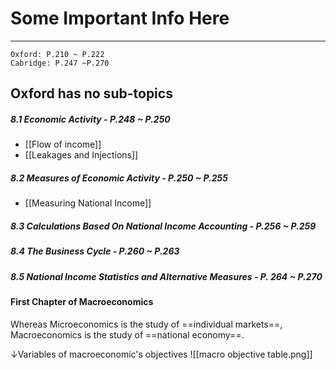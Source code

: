 # Some Important Info Here
---
```ad-res
Oxford: P.210 ~ P.222
Cabridge: P.247 ~P.270
```
## Oxford has no sub-topics

##### 8.1 Economic Activity - P.248 ~ P.250
- [[Flow of income]]
- [[Leakages and Injections]]
##### 8.2 Measures of Economic Activity - P.250 ~ P.255
- [[Measuring National Income]]
##### 8.3 Calculations Based On National Income Accounting - P.256 ~ P.259
##### 8.4 The Business Cycle - P.260 ~ P.263
##### 8.5 National Income Statistics and Alternative Measures - P. 264 ~ P.270

#### First Chapter of Macroeconomics
Whereas Microeconomics is the study of ==individual markets==, Macroeconomics is the study of ==national economy==.

↓Variables of macroeconomic's objectives
![[macro objective table.png]]